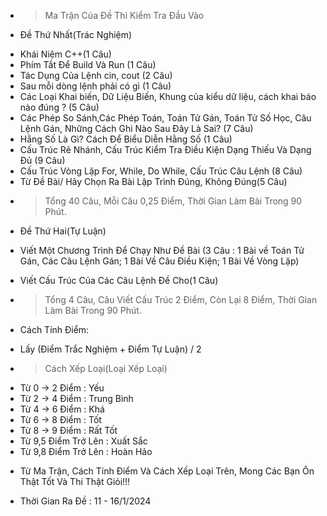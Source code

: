 * > Ma Trận Của Đề Thì Kiểm Tra Đầu Vào

* Đề Thứ Nhất(Trác Nghiệm)

- Khái Niệm C++(1 Câu)
- Phím Tắt Để Build Và Run (1 Câu)
- Tác Dụng Của Lệnh cin, cout (2 Câu)
- Sau mỗi dòng lệnh phải có gì (1 Câu)
- Các Loại Khai biến, Dữ Liệu Biến, Khung của kiểu dữ liệu, cách khai báo nào đúng ? (5 Câu)
- Các Phép So Sánh,Các Phép Toán, Toán Tử Gán, Toán Tử Số Học, Câu Lệnh Gán, Những Cách Ghi Nào Sau Đây Là Sai? (7 Câu)
- Hằng Số Là Gì? Cách Để Biểu Diễn Hằng Số (1 Câu)
- Cấu Trúc Rẽ Nhánh, Cấu Trúc Kiểm Tra Điều Kiện Dạng Thiếu Và Dạng Đủ (9 Câu)
- Cấu Trúc Vòng Lặp For, While, Do While, Cấu Trúc Câu Lệnh (8 Câu)
- Từ Đề Bài/ Hãy Chọn Ra Bài Lập Trình Đúng, Không Đúng(5 Câu)
- > Tổng 40 Câu, Mỗi Câu 0,25 Điểm, Thời Gian Làm Bài Trong 90 Phút.

* Đề Thứ Hai(Tự Luận)

- Viết Một Chương Trình Để Chạy Như Đề Bài (3 Câu : 1 Bài về Toán Tử Gán, Các Câu Lệnh Gán; 1 Bài Về Câu Điều Kiện; 1 Bài Về Vòng Lặp)
- Viết Cấu Trúc Của Các Câu Lệnh Đề Cho(1 Câu)

- > Tổng 4 Câu, Câu Viết Cấu Trúc 2 Điểm, Còn Lại 8 Điểm, Thời Gian Làm Bài Trong 90 Phút.

* Cách Tính Điểm:

- Lấy (Điểm Trắc Nghiệm + Điểm Tự Luận) / 2

* > Cách Xếp Loại(Loại Xếp Loại)
- Từ 0 -> 2 Điểm : Yếu
- Từ 2 -> 4 Điểm : Trung Bình
- Từ 4 -> 6 Điểm : Khá
- Từ 6 -> 8 Điểm : Tốt
- Từ 8 -> 9 Điểm : Rất Tốt
- Từ 9,5 Điểm Trở Lên : Xuất Sắc
- Từ 9,8 Điểm Trở Lên : Hoàn Hảo

* Từ Ma Trận, Cách Tính Điểm Và Cách Xếp Loại Trên, Mong Các Bạn Ôn Thật Tốt Và Thi Thật Giỏi!!!

* Thời Gian Ra Đề : 11 - 16/1/2024
